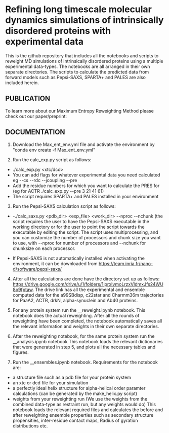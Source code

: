 
# Refining long timescale molecular dynamics simulations of intrinsically disordered proteins with experimental data

This is the github repository that includes all the notebooks and scripts to reweight MD simulations of intrinsically disordered proteins using a multiple experimental data-types. The notebooks are all arranged in their own separate directories. The scripts to calculate the predicted data from forward models such as Pepsi-SAXS, SPARTA+ and PALES are also included herein. 


## PUBLICATION

To learn more about our Maximum Entropy Reweighting Method please check out our paper/preprint:


## DOCUMENTATION

1. Download the Max_ent_env.yml file and activate the environment by "conda env create -f Max_ent_env.yml"

2. Run the calc_exp.py script as follows:
  - ./calc_exp.py <pdb> <xtc/dcd> 
  - You can add flags for whatever experimental data you need calculated eg --cs --rdc --jcoupling --pre
  - Add the residue numbers for which you want to calculate the PRES for (eg for ACTR ./calc_exp.py --pre 3 21 41 61)
  - The script requires SPARTA+ and PALES installed in your environment


3. Run the Pepsi-SAXS calculation script as follows:
 *  -./calc_saxs.py <pdb_dir> <exp_file> <work_dir> --nproc --nchunk
(the script requires the user to have the Pepsi-SAXS executable in the working directory or for the user to point the script towards the executable by editing the script. The script uses multiprocessing, and you can customize the number of processors and chunk size
you want to use, with --nproc for number of processors and --nchunk for chunksize on each processor.

* If Pepsi-SAXS is not automatically installed when activating the environment, it can be downloaded from https://team.inria.fr/nano-d/software/pepsi-saxs/

4. After all the calculations are done have the directory set up as follows: https://drive.google.com/drive/u/1/folders/1iprxIvmoLrzxVldmxJfs24WU8o9fptaw. 
The drive link has all the experimental and ensemble computed data for the a99SBdisp, c22star and Charmm36m trajectories for PaaA2, ACTR, drkN, alpha-synuclein and Ab40 proteins.

5. For any protein system run the <protein>_<forcefieldname>_reweight.ipynb notebook. This notebook does the actual reweighting. After all the rounds of reweighting
have been completed, the notebook automatically saves all the relevant information and weights in their own separate directories.

6. After the reweighting notebook, for the same protein system run the <protein>_<forcefield>_analysis.ipynb notebook
This notebook loads the relevant dictionaries that were generated in step 5, and plots all the necessary tables and figures.

7. Run the <protein>_<forcefield>_ensembles.ipynb notebook. Requirements for the notebook are:
- a structure file such as a pdb file for your protein system
- an xtc or dcd file for your simulation
- a perfectly ideal helix structure for alpha-helical order paramter calculations (can be generated by the make_helix.py script)
- weights from your reweighting run (We use the weights from the combined data-type as restraint run, but any weights would do)
This notebook loads the relevant required files and calculates the before and after reweighting ensemble properties such as secondary structure propensities,
inter-residue contact maps, Radius of gyration distributions etc. 


   